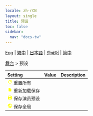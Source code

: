```yaml
---
locale: zh-rCN
layout: single
title: 预设
toc: false
sidebar:
  nav: "docs-tw"
---
```

[Eng](/dancexr/menu/2025.4/stage/actor_presets) | [繁中](/tw/dancexr/menu/2025.4/stage/actor_presets) | [日本語](/jp/dancexr/menu/2025.4/stage/actor_presets) | [한국어](/kr/dancexr/menu/2025.4/stage/actor_presets) | [简中](/zh/dancexr/menu/2025.4/stage/actor_presets)

[舞台](../menu#舞台) > 预设



| Setting | Value | Description |
| :--- | --- | :--- |
|<nobr><img src="/images/icon/ic_refresh.png" alt="refresh icon"/> 重置所有</nobr>|| 
|<nobr><img src="/images/icon/ic_file.png" alt="file icon"/> 重新加载保存</nobr>|| 
|<nobr><img src="/images/icon/ic_save.png" alt="save icon"/> 保存演员预设</nobr>|| 
|<nobr><img src="/images/icon/ic_globe.png" alt="globe icon"/> 保存全局</nobr>|| 

